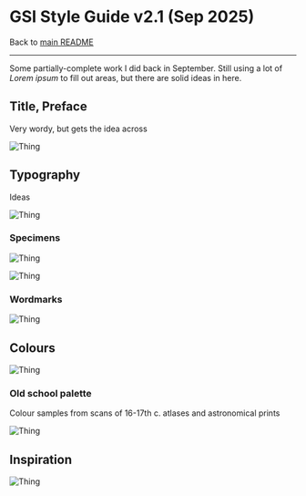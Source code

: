 # GSI Style Guide v2.1 (Sep 2025)

Back to [main README](../../README.md)

---

Some partially-complete work I did back in September. Still using a lot of _Lorem ipsum_ to fill out areas, but there are solid ideas in here.

## Title, Preface

Very wordy, but gets the idea across

![Thing](../img/gsi-style-guide-2.1_1.jpg "Thing")

## Typography

Ideas

![Thing](../img/gsi-style-guide-2.1_3.jpg "Thing")

### Specimens

![Thing](../img/gsi-style-guide-2.1_4.jpg "Thing")

![Thing](../img/gsi-style-guide-2.1_5.jpg "Thing")

### Wordmarks

![Thing](../img/gsi-style-guide-2.1_6.jpg "Thing")

## Colours

![Thing](../img/gsi-style-guide-2.1_8.jpg "Thing")

### Old school palette

Colour samples from scans of 16-17th c. atlases and astronomical prints

![Thing](../img/old-school-palette.png "Thing")

## Inspiration

![Thing](../img/gsi-style-guide-2.1_10.jpg "Thing")
